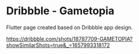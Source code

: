# Dribbble - Gametopia

Flutter page created based on Dribbble app design.

https://dribbble.com/shots/18787709-GAMETOPIA?showSimilarShots=true&_=1657993318172
